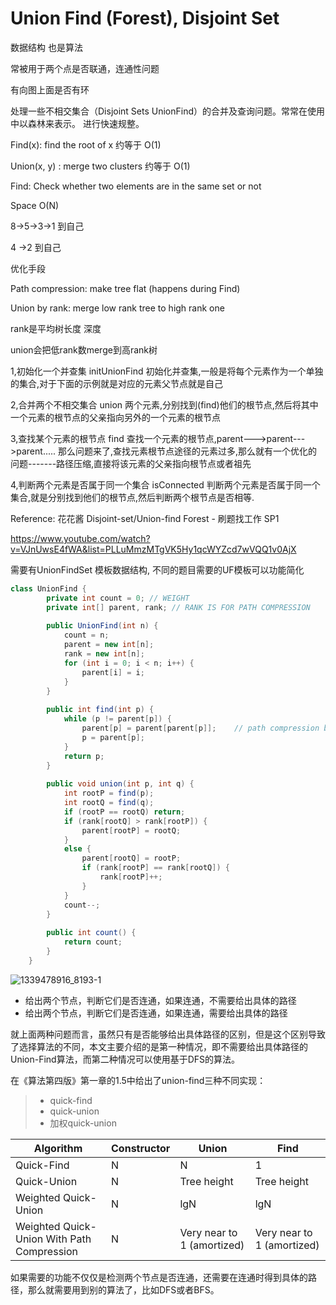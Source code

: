 # Union Find (Forest), Disjoint Set

数据结构 也是算法

常被用于两个点是否联通，连通性问题

有向图上面是否有环

处理一些不相交集合（Disjoint Sets UnionFind）的合并及查询问题。常常在使用中以森林来表示。 进行快速规整。

Find(x): find the root of x    约等于 O(1)

Union(x, y) : merge two clusters 约等于 O(1)

Find: Check whether two elements are in the same set or not

Space O(N)

8->5->3->1 到自己

4 ->2 到自己



优化手段

Path compression: make tree flat   (happens during Find)

Union by rank: merge low rank tree to high rank one

rank是平均树长度 深度

union会把低rank数merge到高rank树



1,初始化一个并查集 initUnionFind
初始化并查集,一般是将每个元素作为一个单独的集合,对于下面的示例就是对应的元素父节点就是自己

2,合并两个不相交集合 union
两个元素,分别找到(find)他们的根节点,然后将其中一个元素的根节点的父亲指向另外的一个元素的根节点

3,查找某个元素的根节点 find
查找一个元素的根节点,parent--->parent--->parent.....
那么问题来了,查找元素根节点途径的元素过多,那么就有一个优化的问题-------路径压缩,直接将该元素的父亲指向根节点或者祖先

4,判断两个元素是否属于同一个集合 isConnected
判断两个元素是否属于同一个集合,就是分别找到他们的根节点,然后判断两个根节点是否相等.





Reference: 花花酱 Disjoint-set/Union-find Forest - 刷题找工作 SP1

https://www.youtube.com/watch?v=VJnUwsE4fWA&list=PLLuMmzMTgVK5Hy1qcWYZcd7wVQQ1v0AjX



需要有UnionFindSet 模板数据结构, 不同的题目需要的UF模板可以功能简化

```java
class UnionFind {
        private int count = 0; // WEIGHT
        private int[] parent, rank; // RANK IS FOR PATH COMPRESSION
        
        public UnionFind(int n) {
            count = n;
            parent = new int[n];
            rank = new int[n];
            for (int i = 0; i < n; i++) {
                parent[i] = i;
            }
        }
        
        public int find(int p) {
        	while (p != parent[p]) {
                parent[p] = parent[parent[p]];    // path compression by halving
                p = parent[p];
            }
            return p;
        }
        
        public void union(int p, int q) {
            int rootP = find(p);
            int rootQ = find(q);
            if (rootP == rootQ) return;
            if (rank[rootQ] > rank[rootP]) {
                parent[rootP] = rootQ;
            }
            else {
                parent[rootQ] = rootP;
                if (rank[rootP] == rank[rootQ]) {
                    rank[rootP]++;
                }
            }
            count--;
        }
        
        public int count() {
            return count;
        }
    }
```

![1339478916_8193-1](http://jbcdn2.b0.upaiyun.com/2016/11/58d4e2da4360c22a359eb55836e795e2.png)



- 给出两个节点，判断它们是否连通，如果连通，不需要给出具体的路径
- 给出两个节点，判断它们是否连通，如果连通，需要给出具体的路径

就上面两种问题而言，虽然只有是否能够给出具体路径的区别，但是这个区别导致了选择算法的不同，本文主要介绍的是第一种情况，即不需要给出具体路径的Union-Find算法，而第二种情况可以使用基于DFS的算法。



在《算法第四版》第一章的1.5中给出了union-find三种不同实现：

> - quick-find
> - quick-union
> - 加权quick-union

| Algorithm                                  | Constructor | Union                      | Find                       |
| ------------------------------------------ | ----------- | -------------------------- | -------------------------- |
| Quick-Find                                 | N           | N                          | 1                          |
| Quick-Union                                | N           | Tree height                | Tree height                |
| Weighted Quick-Union                       | N           | lgN                        | lgN                        |
| Weighted Quick-Union With Path Compression | N           | Very near to 1 (amortized) | Very near to 1 (amortized) |

如果需要的功能不仅仅是检测两个节点是否连通，还需要在连通时得到具体的路径，那么就需要用到别的算法了，比如DFS或者BFS。